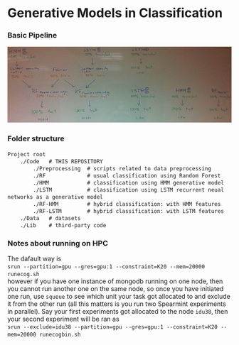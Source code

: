 # Generative Models in Classification

### Basic Pipeline
<img src="Documentation/Figures/basicpipeline.png" width="728px" />

### Folder structure
```
Project root
    ./Code   # THIS REPOSITORY
        ./Preprocessing  # scripts related to data preprocessing 
        ./RF             # usual classification using Random Forest
        ./HMM            # classification using HMM generative model
        ./LSTM           # classification using LSTM recurrent neual networks as a generative model
        ./RF-HMM         # hybrid classification: with HMM features
        ./RF-LSTM        # hybrid classification: with LSTM features
    ./Data   # datasets
    ./Lib    # third-party code
```

### Notes about running on HPC

The dafault way is  
`srun --partition=gpu --gres=gpu:1 --constraint=K20 --mem=20000 runecog.sh`  
however if you have one instance of mongodb running on one node, then you cannot run another one on the same node, so once you have initiated one run, use `squeue` to see which unit your task got allocated to and exclude it from the other run (all this matters is you run two Spearmint experiments in parallel). Say your first experiments got allocated to the node `idu38`, then your second experiment will be ran as  
`srun --exclude=idu38 --partition=gpu --gres=gpu:1 --constraint=K20 --mem=20000 runecogbin.sh`

